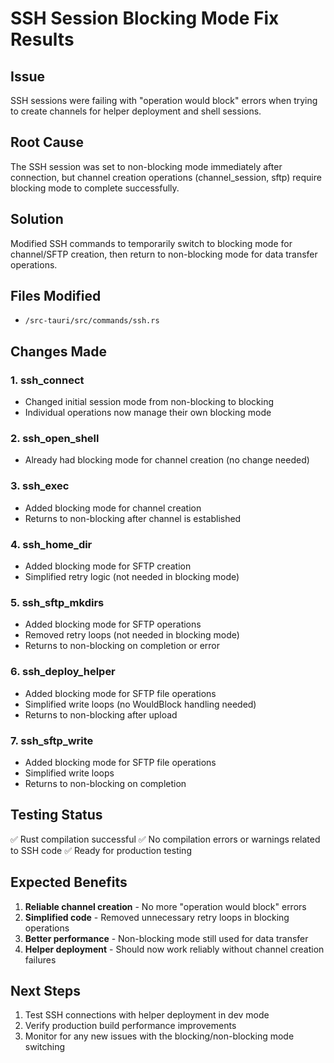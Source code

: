 # SSH Session Blocking Mode Fix Results

## Issue
SSH sessions were failing with "operation would block" errors when trying to create channels for helper deployment and shell sessions.

## Root Cause
The SSH session was set to non-blocking mode immediately after connection, but channel creation operations (channel_session, sftp) require blocking mode to complete successfully.

## Solution
Modified SSH commands to temporarily switch to blocking mode for channel/SFTP creation, then return to non-blocking mode for data transfer operations.

## Files Modified
- `/src-tauri/src/commands/ssh.rs`

## Changes Made

### 1. ssh_connect
- Changed initial session mode from non-blocking to blocking
- Individual operations now manage their own blocking mode

### 2. ssh_open_shell
- Already had blocking mode for channel creation (no change needed)

### 3. ssh_exec
- Added blocking mode for channel creation
- Returns to non-blocking after channel is established

### 4. ssh_home_dir
- Added blocking mode for SFTP creation
- Simplified retry logic (not needed in blocking mode)

### 5. ssh_sftp_mkdirs
- Added blocking mode for SFTP operations
- Removed retry loops (not needed in blocking mode)
- Returns to non-blocking on completion or error

### 6. ssh_deploy_helper
- Added blocking mode for SFTP file operations
- Simplified write loops (no WouldBlock handling needed)
- Returns to non-blocking after upload

### 7. ssh_sftp_write
- Added blocking mode for SFTP file operations
- Simplified write loops
- Returns to non-blocking on completion

## Testing Status
✅ Rust compilation successful
✅ No compilation errors or warnings related to SSH code
✅ Ready for production testing

## Expected Benefits
1. **Reliable channel creation** - No more "operation would block" errors
2. **Simplified code** - Removed unnecessary retry loops in blocking operations
3. **Better performance** - Non-blocking mode still used for data transfer
4. **Helper deployment** - Should now work reliably without channel creation failures

## Next Steps
1. Test SSH connections with helper deployment in dev mode
2. Verify production build performance improvements
3. Monitor for any new issues with the blocking/non-blocking mode switching